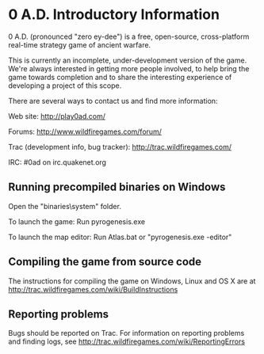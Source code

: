 0 A.D. Introductory Information
===============================

0 A.D. (pronounced "zero ey-dee") is a free, open-source, cross-platform
real-time strategy game of ancient warfare.

This is currently an incomplete, under-development version of the game.
We're always interested in getting more people involved, to help bring the game
towards completion and to share the interesting experience of developing a
project of this scope.

There are several ways to contact us and find more information:

  Web site: http://play0ad.com/

  Forums: http://www.wildfiregames.com/forum/

  Trac (development info, bug tracker): http://trac.wildfiregames.com/

  IRC: #0ad on irc.quakenet.org

Running precompiled binaries on Windows
---------------------------------------

Open the "binaries\system" folder.

To launch the game: Run pyrogenesis.exe

To launch the map editor: Run Atlas.bat or "pyrogenesis.exe -editor"

Compiling the game from source code
-----------------------------------

The instructions for compiling the game on Windows, Linux and OS X are at
http://trac.wildfiregames.com/wiki/BuildInstructions


Reporting problems
------------------

Bugs should be reported on Trac. For information on reporting problems
and finding logs, see http://trac.wildfiregames.com/wiki/ReportingErrors
